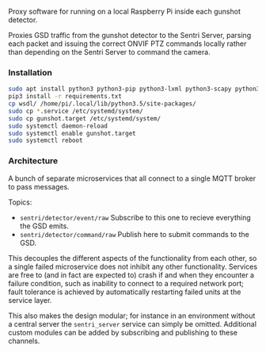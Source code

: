 Proxy software for running on a local Raspberry Pi inside each gunshot detector.

Proxies GSD traffic from the gunshot detector to the Sentri Server,
  parsing each packet and issuing the correct ONVIF PTZ commands locally
  rather than depending on the Sentri Server to command the camera.

### Installation

```sh
sudo apt install python3 python3-pip python3-lxml python3-scapy python3-yaml mosquitto
pip3 install -r requirements.txt
cp wsdl/ /home/pi/.local/lib/python3.5/site-packages/
sudo cp *.service /etc/systemd/system/
sudo cp gunshot.target /etc/systemd/system/
sudo systemctl daemon-reload
sudo systemctl enable gunshot.target
sudo systemctl reboot
```

### Architecture

A bunch of separate microservices that all connect to a single MQTT broker to pass messages.

Topics:
- `sentri/detector/event/raw`
  Subscribe to this one to recieve everything the GSD emits.
- `sentri/detector/command/raw`
  Publish here to submit commands to the GSD.

This decouples the different aspects of the functionality from each other, so a single failed microservice does not inhibit any other functionality.
Services are free to (and in fact are expected to) crash if and when they encounter a failure condition, such as inability to connect to a required network port;
  fault tolerance is achieved by automatically restarting failed units at the service layer.

This also makes the design modular; for instance in an environment without a central server the `sentri_server` service can simply be omitted.
Additional custom modules can be added by subscribing and publishing to these channels.
